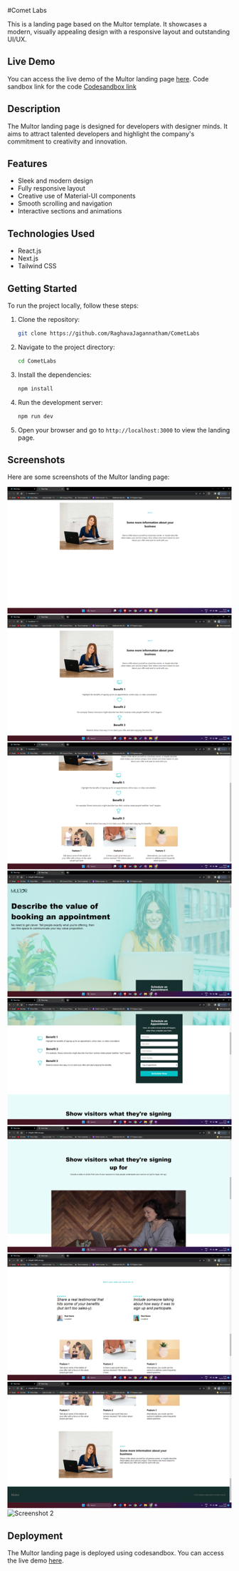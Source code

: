 #Comet Labs

This is a landing page based on the Multor template. It showcases a modern, visually appealing design with a responsive layout and outstanding UI/UX.

## Live Demo

You can access the live demo of the Multor landing page [here](https://th8g48-3000.csb.app/).
Code sandbox link for the code [Codesandbox link](https://codesandbox.io/p/sandbox/sweet-hellman-th8g48?file=%2Fsrc%2FApp.js%3A33%2C24)

## Description

The Multor landing page is designed for developers with designer minds. It aims to attract talented developers and highlight the company's commitment to creativity and innovation.

## Features

- Sleek and modern design
- Fully responsive layout
- Creative use of Material-UI components
- Smooth scrolling and navigation
- Interactive sections and animations

## Technologies Used

- React.js
- Next.js
- Tailwind CSS

## Getting Started

To run the project locally, follow these steps:

1. Clone the repository:

   ```bash
   git clone https://github.com/RaghavaJagannatham/CometLabs
   ```

2. Navigate to the project directory:

   ```bash
   cd CometLabs
   ```

3. Install the dependencies:

   ```bash
   npm install
   ```

4. Run the development server:

   ```bash
   npm run dev
   ```

5. Open your browser and go to `http://localhost:3000` to view the landing page.

## Screenshots

Here are some screenshots of the Multor landing page:

![Screenshot 1](./src//utilities/images/About.js.png)
![Screenshot 1](./src//utilities/images/Screenshot1.png)
![Screenshot 1](./src//utilities/images/Screenshot2.png)
![Screenshot 1](./src//utilities/images/Screenshot3.png)
![Screenshot 1](./src//utilities/images/Screenshot4.png)
![Screenshot 1](./src//utilities/images/Screenshot5.png)
![Screenshot 1](./src//utilities/images/Screenshot6.png)
![Screenshot 1](./src//utilities/images/Screenshot7.png)
![Screenshot 2](./screenshots/screenshot2.png)

## Deployment

The Multor landing page is deployed using codesandbox. You can access the live demo [here](https://th8g48-3000.csb.app/).

